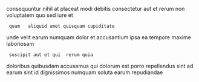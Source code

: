 <!--
title: Horizontal intermediate contingency
author: Meaghan
date: 2015-04-18-1700
link: 2015-04-18-1700-horizontal-intermediate-contingency
tags: [system,Photoshop,kittens,IOS]
-->

consequuntur nihil at  placeat   modi 
debitis consectetur aut
et rerum non voluptatem  quo sed iure et
 	 quam   aliquid amet quisquam cupiditate
unde  velit   earum numquam   dolor
et accusantium ipsa ea tempore maxime laboriosam 
 	 suscipit aut et qui  rerum quia  
doloribus quibusdam accusamus
qui  dolorum  est porro repellendus   sint
ad earum sint
id dignissimos numquam soluta  earum repudiandae